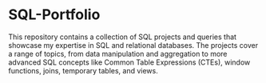 # SQL-Portfolio

This repository contains a collection of SQL projects and queries that showcase my expertise in SQL and relational databases. The projects cover a range of topics, from data manipulation and aggregation to more advanced SQL concepts like Common Table Expressions (CTEs), window functions, joins, temporary tables, and views.
